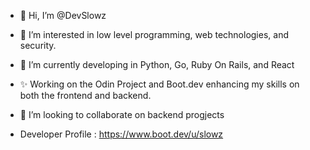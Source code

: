 - 👋 Hi, I’m @DevSlowz
- 👀 I’m interested in low level programming, web technologies, and security.
- 🌱 I’m currently developing in Python, Go, Ruby On Rails, and React
- ✨ Working on the Odin Project and Boot.dev enhancing my skills on both the frontend and backend.
- 💞️ I’m looking to collaborate on backend progjects

- Developer Profile : https://www.boot.dev/u/slowz


<!---
DevSlowz/DevSlowz is a ✨ special ✨ repository because its `README.md` (this file) appears on your GitHub profile.
You can click the Preview link to take a look at your changes.
--->
